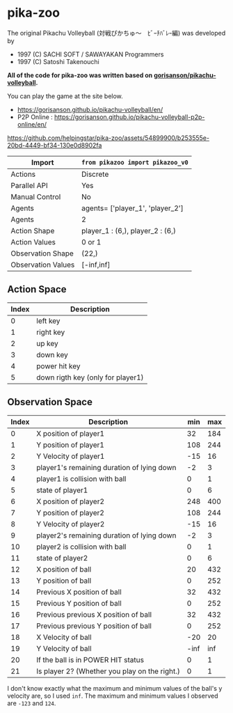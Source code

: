 # pika-zoo

The original Pikachu Volleyball (対戦ぴかちゅ～　ﾋﾞｰﾁﾊﾞﾚｰ編) was developed by

* 1997 (C) SACHI SOFT / SAWAYAKAN Programmers
* 1997 (C) Satoshi Takenouchi

**All of the code for pika-zoo was written based on [gorisanson/pikachu-volleyball](https://github.com/gorisanson/pikachu-volleyball).**

You can play the game at the site below.

* https://gorisanson.github.io/pikachu-volleyball/en/
* P2P Online : https://gorisanson.github.io/pikachu-volleyball-p2p-online/en/

https://github.com/helpingstar/pika-zoo/assets/54899900/b253555e-20bd-4449-bf34-130e0d8902fa

| Import             | `from pikazoo import pikazoo_v0`   |
|--------------------|----------------------------------|
| Actions            | Discrete                         |
| Parallel API       | Yes                              |
| Manual Control     | No                               |
| Agents             | agents= ['player_1', 'player_2'] |
| Agents             | 2                                |
| Action Shape       | player_1 : (6,), player_2 : (6,) |
| Action Values      | 0 or 1                           |
| Observation Shape  | (22,)                            |
| Observation Values | [-inf,inf]                       |

## Action Space

| Index | Description                         |
|-------|-------------------------------------|
| 0     | left key                            |
| 1     | right key                           |
| 2     | up key                              |
| 3     | down key                            |
| 4     | power hit key                       |
| 5     | down rigth key (only for player1)   |

## Observation Space

| Index | Description                                  | min | max |
|-------|----------------------------------------------|-----|-----|
| 0     | X position of player1                        | 32  | 184 |
| 1     | Y position of player1                        | 108 | 244 |
| 2     | Y Velocity of player1                        | -15 | 16  |
| 3     | player1's remaining   duration of lying down | -2  | 3   |
| 4     | player1 is collision   with ball             | 0   | 1   |
| 5     | state of player1                             | 0   | 6   |
| 6     | X position of player2                        | 248 | 400 |
| 7     | Y position of player2                        | 108 | 244 |
| 8     | Y Velocity of player2                        | -15 | 16  |
| 9     | player2's remaining   duration of lying down | -2  | 3   |
| 10    | player2 is collision   with ball             | 0   | 1   |
| 11    | state of player2                             | 0   | 6   |
| 12    | X position of ball                           | 20  | 432 |
| 13    | Y position of ball                           | 0   | 252 |
| 14    | Previous X position   of ball                | 32  | 432 |
| 15    | Previous Y position   of ball                | 0   | 252 |
| 16    | Previous previous X   position of ball       | 32  | 432 |
| 17    | Previous previous Y   position of ball       | 0   | 252 |
| 18    | X Velocity of ball                           | -20 | 20  |
| 19    | Y Velocity of ball                           | -inf | inf |
| 20    | If the ball is in   POWER HIT status         | 0   | 1   |
| 21    | Is player 2? (Whether you play on the right.)| 0   | 1   |

I don't know exactly what the maximum and minimum values of the ball's y velocity are, so I used `inf`. The maximum and minimum values I observed are `-123` and `124`.

<!-- TODO: Install, Sample Code -->
